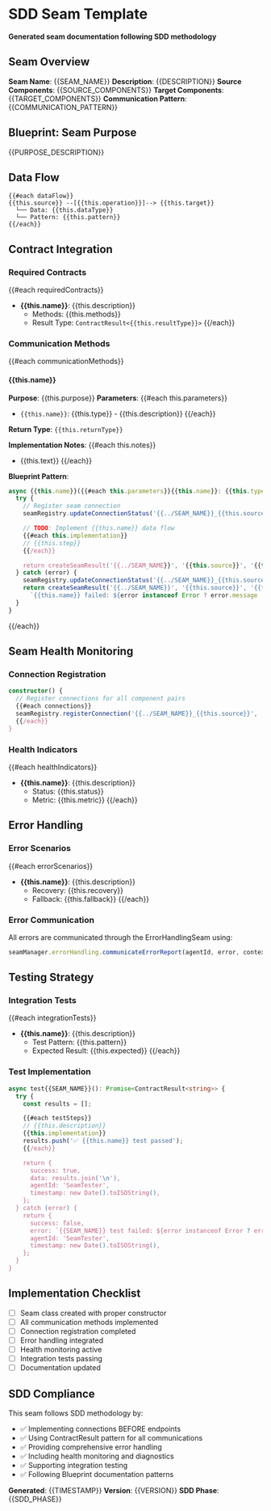# SDD Seam Template

**Generated seam documentation following SDD methodology**

## Seam Overview

**Seam Name**: {{SEAM_NAME}}
**Description**: {{DESCRIPTION}}
**Source Components**: {{SOURCE_COMPONENTS}}
**Target Components**: {{TARGET_COMPONENTS}}
**Communication Pattern**: {{COMMUNICATION_PATTERN}}

## Blueprint: Seam Purpose

{{PURPOSE_DESCRIPTION}}

## Data Flow

```
{{#each dataFlow}}
{{this.source}} --[{{this.operation}}]--> {{this.target}}
  └── Data: {{this.dataType}}
  └── Pattern: {{this.pattern}}
{{/each}}
```

## Contract Integration

### Required Contracts

{{#each requiredContracts}}

- **{{this.name}}**: {{this.description}}
  - Methods: {{this.methods}}
  - Result Type: `ContractResult<{{this.resultType}}>`
    {{/each}}

### Communication Methods

{{#each communicationMethods}}

#### {{this.name}}

**Purpose**: {{this.purpose}}
**Parameters**:
{{#each this.parameters}}

- `{{this.name}}`: {{this.type}} - {{this.description}}
  {{/each}}

**Return Type**: `{{this.returnType}}`

**Implementation Notes**:
{{#each this.notes}}

- {{this.text}}
  {{/each}}

**Blueprint Pattern**:

```typescript
async {{this.name}}({{#each this.parameters}}{{this.name}}: {{this.type}}{{#unless @last}}, {{/unless}}{{/each}}): Promise<ContractResult<{{this.resultDataType}}>> {
  try {
    // Register seam connection
    seamRegistry.updateConnectionStatus('{{../SEAM_NAME}}_{{this.source}}', 'connected');

    // TODO: Implement {{this.name}} data flow
    {{#each this.implementation}}
    // {{this.step}}
    {{/each}}

    return createSeamResult('{{../SEAM_NAME}}', '{{this.source}}', '{{this.target}}');
  } catch (error) {
    seamRegistry.updateConnectionStatus('{{../SEAM_NAME}}_{{this.source}}', 'error');
    return createSeamResult('{{../SEAM_NAME}}', '{{this.source}}', '{{this.target}}', undefined,
      `{{this.name}} failed: ${error instanceof Error ? error.message : 'Unknown error'}`);
  }
}
```

{{/each}}

## Seam Health Monitoring

### Connection Registration

```typescript
constructor() {
  // Register connections for all component pairs
  {{#each connections}}
  seamRegistry.registerConnection('{{../SEAM_NAME}}_{{this.source}}', '{{this.source}}', '{{this.target}}');
  {{/each}}
}
```

### Health Indicators

{{#each healthIndicators}}

- **{{this.name}}**: {{this.description}}
  - Status: {{this.status}}
  - Metric: {{this.metric}}
    {{/each}}

## Error Handling

### Error Scenarios

{{#each errorScenarios}}

- **{{this.name}}**: {{this.description}}
  - Recovery: {{this.recovery}}
  - Fallback: {{this.fallback}}
    {{/each}}

### Error Communication

All errors are communicated through the ErrorHandlingSeam using:

```typescript
seamManager.errorHandling.communicateErrorReport(agentId, error, context);
```

## Testing Strategy

### Integration Tests

{{#each integrationTests}}

- **{{this.name}}**: {{this.description}}
  - Test Pattern: {{this.pattern}}
  - Expected Result: {{this.expected}}
    {{/each}}

### Test Implementation

```typescript
async test{{SEAM_NAME}}(): Promise<ContractResult<string>> {
  try {
    const results = [];

    {{#each testSteps}}
    // {{this.description}}
    {{this.implementation}}
    results.push('✅ {{this.name}} test passed');
    {{/each}}

    return {
      success: true,
      data: results.join('\n'),
      agentId: 'SeamTester',
      timestamp: new Date().toISOString(),
    };
  } catch (error) {
    return {
      success: false,
      error: `{{SEAM_NAME}} test failed: ${error instanceof Error ? error.message : 'Unknown error'}`,
      agentId: 'SeamTester',
      timestamp: new Date().toISOString(),
    };
  }
}
```

## Implementation Checklist

- [ ] Seam class created with proper constructor
- [ ] All communication methods implemented
- [ ] Connection registration completed
- [ ] Error handling integrated
- [ ] Health monitoring active
- [ ] Integration tests passing
- [ ] Documentation updated

## SDD Compliance

This seam follows SDD methodology by:

- ✅ Implementing connections BEFORE endpoints
- ✅ Using ContractResult<T> pattern for all communications
- ✅ Providing comprehensive error handling
- ✅ Including health monitoring and diagnostics
- ✅ Supporting integration testing
- ✅ Following Blueprint documentation patterns

**Generated**: {{TIMESTAMP}}
**Version**: {{VERSION}}
**SDD Phase**: {{SDD_PHASE}}
